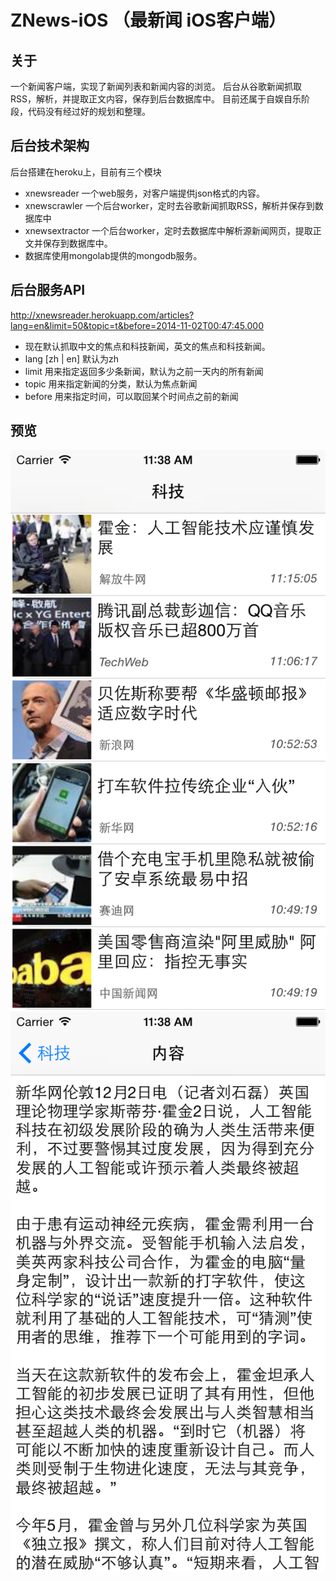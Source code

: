 ZNews-iOS （最新闻 iOS客户端）
=========
关于
---------
一个新闻客户端，实现了新闻列表和新闻内容的浏览。
后台从谷歌新闻抓取RSS，解析，并提取正文内容，保存到后台数据库中。
目前还属于自娱自乐阶段，代码没有经过好的规划和整理。


后台技术架构
---------
后台搭建在heroku上，目前有三个模块
* xnewsreader    一个web服务，对客户端提供json格式的内容。
* xnewscrawler   一个后台worker，定时去谷歌新闻抓取RSS，解析并保存到数据库中
* xnewsextractor 一个后台worker，定时去数据库中解析源新闻网页，提取正文并保存到数据库中。
* 数据库使用mongolab提供的mongodb服务。

后台服务API
----------
http://xnewsreader.herokuapp.com/articles?lang=en&limit=50&topic=t&before=2014-11-02T00:47:45.000
* 现在默认抓取中文的焦点和科技新闻，英文的焦点和科技新闻。
* lang [zh | en] 默认为zh 
* limit 用来指定返回多少条新闻，默认为之前一天内的所有新闻
* topic 用来指定新闻的分类，默认为焦点新闻
* before 用来指定时间，可以取回某个时间点之前的新闻


预览
----------
![github](https://raw.githubusercontent.com/FrankZheng/ZNews-iOS/master/screenshots/1.png "github")
![github](https://raw.githubusercontent.com/FrankZheng/ZNews-iOS/master/screenshots/2.png "github")




